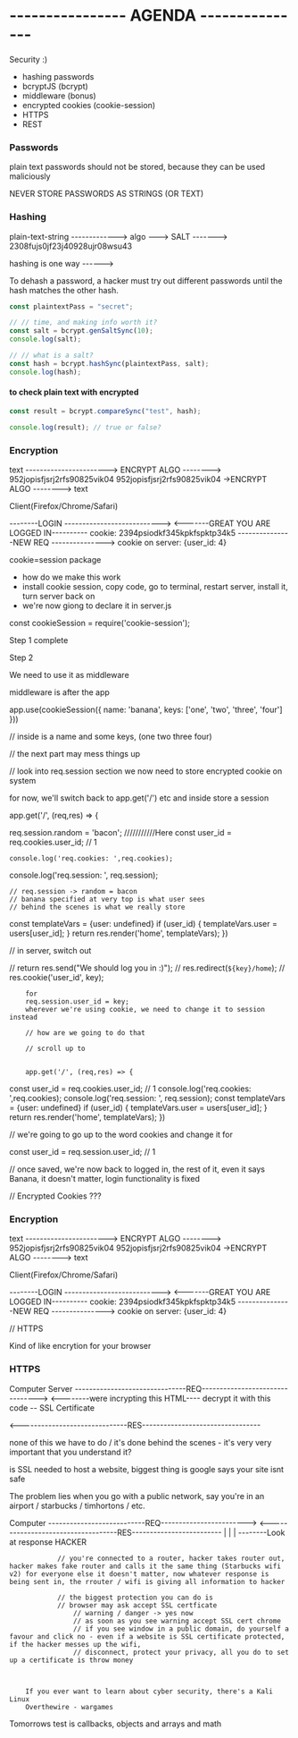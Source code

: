 # ---------------- AGENDA ---------------

Security :)

- hashing passwords
- bcryptJS (bcrypt)
- middleware (bonus)
- encrypted cookies (cookie-session)
- HTTPS
- REST

### Passwords

plain text passwords should not be stored, because they can be used maliciously

NEVER STORE PASSWORDS AS STRINGS (OR TEXT)

### Hashing

plain-text-string -------------> algo ---> SALT -------> 2308fujs0jf23j40928ujr08wsu43

hashing is one way ------>

To dehash a password, a hacker must try out different passwords until the hash matches the other hash.

```js
const plaintextPass = "secret";

// // time, and making info worth it?
const salt = bcrypt.genSaltSync(10);
console.log(salt);

// // what is a salt?
const hash = bcrypt.hashSync(plaintextPass, salt);
console.log(hash);
```

#### to check plain text with encrypted

```js
const result = bcrypt.compareSync("test", hash);

console.log(result); // true or false?
```

### Encryption

text -----------------------> ENCRYPT ALGO --------> 952jopisfjsrj2rfs90825vik04
952jopisfjsrj2rfs90825vik04 ->ENCRYPT ALGO --------> text

Client(Firefox/Chrome/Safari)

--------LOGIN --------------------------->
<-------GREAT YOU ARE LOGGED IN----------
cookie: 2394psiodkf345kpkfspktp34k5
---------------NEW REQ --------------->
cookie on server: {user_id: 4}

cookie=session package

- how do we make this work
- install cookie session, copy code, go to terminal, restart server, install it, turn server back on
- we're now giong to declare it in server.js

const cookieSession = require('cookie-session');

Step 1 complete

Step 2

We need to use it as middleware

middleware is after the app

app.use(cookieSession({
name: 'banana',
keys: ['one', 'two', 'three', 'four']
}))

// inside is a name and some keys, (one two three four)

// the next part may mess things up

// look into req.session section
we now need to store encrypted cookie on system

for now, we'll switch back to app.get('/') etc and inside store a session

app.get('/', (req,res) => {

req.session.random = 'bacon'; ///////////Here
const user_id = req.cookies.user_id; // 1

    console.log('req.cookies: ',req.cookies);

console.log('req.session: ', req.session);

    // req.session -> random = bacon
    // banana specified at very top is what user sees
    // behind the scenes is what we really store

const templateVars = {user: undefined}
if (user_id) {
templateVars.user = users[user_id];
}
return res.render('home', templateVars);
})

// in server,
switch out

// return res.send("We should log you in :)");
// res.redirect(`${key}/home`);
// res.cookie('user_id', key);

        for
        req.session.user_id = key;
        wherever we're using cookie, we need to change it to session instead

        // how are we going to do that

        // scroll up to


        app.get('/', (req,res) => {

const user_id = req.cookies.user_id; // 1
console.log('req.cookies: ',req.cookies);
console.log('req.session: ', req.session);
const templateVars = {user: undefined}
if (user_id) {
templateVars.user = users[user_id];
}
return res.render('home', templateVars);
})

// we're going to go up to the word cookies and change it for

const user_id = req.session.user_id; // 1

// once saved, we're now back to logged in, the rest of it, even it says Banana, it doesn't matter, login functionality is fixed

// Encrypted Cookies
???

### Encryption

text -----------------------> ENCRYPT ALGO --------> 952jopisfjsrj2rfs90825vik04
952jopisfjsrj2rfs90825vik04 ->ENCRYPT ALGO --------> text

Client(Firefox/Chrome/Safari)

--------LOGIN --------------------------->
<-------GREAT YOU ARE LOGGED IN----------
cookie: 2394psiodkf345kpkfspktp34k5
---------------NEW REQ --------------->
cookie on server: {user_id: 4}

// HTTPS

Kind of like encrytion for your browser

### HTTPS

Computer Server
-------------------------------REQ-------------------------------->
<--------were incrypting this HTML---- decrypt it with this code --
SSL Certificate

<------------------------------RES---------------------------------

none of this we have to do / it's done behind the scenes - it's very very important that you understand it?

is SSL needed to host a website, biggest thing is google says your site isnt safe

The problem lies when you go with a public network, say you're in an airport / starbucks / timhortons / etc.

Computer ---------------------------REQ------------------------>
<-----------------------------------RES-------------------------
|
|
|
--------Look at response
HACKER

                // you're connected to a router, hacker takes router out, hacker makes fake router and calls it the same thing (Starbucks wifi v2) for everyone else it doesn't matter, now whatever response is being sent in, the rrouter / wifi is giving all information to hacker

                // the biggest protection you can do is
                // browser may ask accept SSL certficate
                    // warning / danger -> yes now
                    // as soon as you see warning accept SSL cert chrome
                    // if you see window in a public domain, do yourself a favour and click no - even if a website is SSL certificate protected, if the hacker messes up the wifi,
                    // disconnect, protect your privacy, all you do to set up a certificate is throw money



        If you ever want to learn about cyber security, there's a Kali Linux
        Overthewire - wargames

Tomorrows test is callbacks, objects and arrays and math
